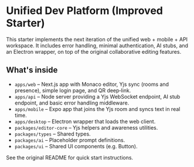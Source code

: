 # Unified Dev Platform (Improved Starter)

This starter implements the next iteration of the unified web + mobile + API
workspace. It includes error handling, minimal authentication, AI stubs, and an
Electron wrapper, on top of the original collaborative editing features.

## What's inside

- `apps/web` – Next.js app with Monaco editor, Yjs sync (rooms and presence),
  simple login page, and QR deep‑link.
- `apps/api` – Node server providing a Yjs WebSocket endpoint, AI stub endpoint,
  and basic error handling middleware.
- `apps/mobile` – Expo app that joins the Yjs room and syncs text in real time.
- `apps/desktop` – Electron wrapper that loads the web client.
- `packages/editor-core` – Yjs helpers and awareness utilities.
- `packages/types` – Shared types.
- `packages/ai` – Placeholder prompt definitions.
- `packages/ui` – Shared UI components (e.g. Button).

See the original README for quick start instructions.

